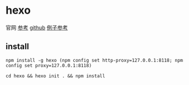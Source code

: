 # hexo

官网
[参考](https://hexo.io/docs/)
[github](https://github.com/hexojs/hexo)
[例子参考](http://guowc.github.io/2015/03/06/build-hexo/)

## install

    npm install -g hexo (npm config set http-proxy=127.0.0.1:8118; npm config set proxy=127.0.0.1:8118)

    cd hexo && hexo init . && npm install
    